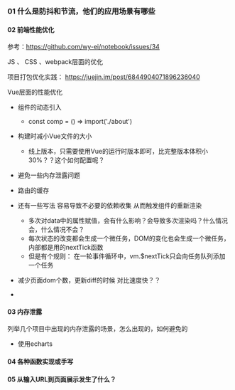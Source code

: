 ###  01 什么是防抖和节流，他们的应用场景有哪些

#### 02 前端性能优化

参考：https://github.com/wy-ei/notebook/issues/34

JS 、 CSS 、webpack层面的优化

项目打包优化实践： https://juejin.im/post/6844904071896236040

Vue层面的性能优化

- 组件的动态引入

  - const comp = () => import('./about')

- 构建时减小Vue文件的大小

  - 线上版本，只需要使用Vue的运行时版本即可，比完整版本体积小30%？？这个如何配置呢？

- 避免一些内存泄露问题

- 路由的缓存

- 还有一些写法 容易导致不必要的依赖收集 从而触发组件的重新渲染

  - 多次对data中的属性赋值，会有什么影响？会导致多次渲染吗？什么情况会，什么情况不会？
  - 每次状态的改变都会生成一个微任务，DOM的变化也会生成一个微任务，内部都是用的nextTick函数
  - 但是有个规则： 在一轮事件循环中，vm.$nextTick只会向任务队列添加一个任务

- 减少页面dom个数，更新diff的时候  对比速度快？？

- 

  

#### 03 内存泄露

列举几个项目中出现的内存泄露的场景，怎么出现的，如何避免的

- 使用echarts

#### 04 各种函数实现或手写

#### 05 从输入URL到页面展示发生了什么？



